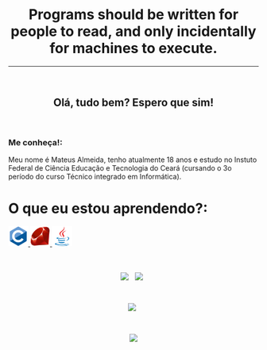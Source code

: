 
<h1 align="center"> Programs should be written for people to read, and only incidentally for machines to execute. </h1>
<hr><br>
<h2 align="center"> Olá, tudo bem? Espero que sim! </h2><br>
<h3 align="left"> Me conheça!: </h3>
<p> Meu nome é Mateus Almeida, tenho atualmente 18 anos e estudo no Instuto Federal de Ciência Educação e Tecnologia do Ceará (cursando o 3o período do curso Técnico integrado em Informática).</p>
<h1 align="left"> O que eu estou aprendendo?: </h1>

<p align="left"> <a href="https://www.cprogramming.com/" target="_blank" rel="noreferrer"> <img src="https://raw.githubusercontent.com/devicons/devicon/master/icons/c/c-original.svg" alt="c" width="40" height="40"/> </a> 
<a align="left"> <a href="https://www.pt.wikipedia.org/wiki/PHP" target="_blank" rel="noreferrer"> <img src="https://raw.githubusercontent.com/devicons/devicon/master/icons/ruby/ruby-original.svg" alt="c" width="40" height="40"/> </a>
<a align="left"> <a href="https://www.pt.wikipedia.org/wiki/java" target="_blank" rel="noreferrer"> <img src="https://raw.githubusercontent.com/devicons/devicon/master/icons/java/java-original.svg" alt="c" width="40" height="40"/> </a>



 <h1 align="center"><a href="https://github.com/anuraghazra/github-readme-stats"><img height="140em" src="https://github-readme-stats-bpires.vercel.app/api?username=oestrangeiro&hide_title=true&line_height=30&hide_rank=false&theme=dark&show_icons=true&include_all_commits=true&hide_border=true"></a>&nbsp;
<a href="https://github.com/denvercoder1/github-readme-streak-stats"><img height="140em" 
src="https://github-readme-streak-stats.herokuapp.com/?user=oestrangeiro&theme=dark&hide_border=true"></a>&nbsp;

<a href="https://github.com/anuraghazra/github-readme-stats"><img height="170em" src="https://github-readme-stats-bpires.vercel.app/api/top-langs/?username=oestrangeiro&layout=compact&card_width=400&hide_title=true&theme=dark&t&langs_count=9&hide_border=true"></a>&nbsp;

  
 
<a href="https://metrics.lecoq.io/insights/oestrangeiro" target="_blank" rel="noreferrer"><img height="27.5em" src="https://user-images.githubusercontent.com/86871991/178090011-2be9a8c0-ad68-4e7d-8568-6256d8178a28.png"></img></a>

</details>

<br/>

